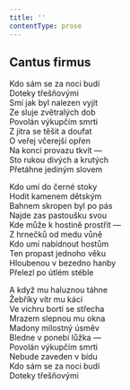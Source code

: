 ```yaml
---
title: ''
contentType: prose
---
```


## Cantus firmus

Kdo sám se za noci budí  
Doteky třešňovými  
Smí jak byl nalezen vyjít  
Ze sluje zvětralých dob  
Povolán výkupčím smrti  
Z jitra se těšit a doufat  
O veřej včerejší opřen  
Na konci provazu tkvít —  
Sto rukou divých a krutých  
Přetáhne jediným slovem

Kdo umí do černé stoky  
Hodit kamenem dětským  
Bahnem skropen byl po pás  
Najde zas pastoušku svou  
Kde může k hostině prostřít —  
Z hrnečků od medu vůně  
Kdo umí nabídnout hostům  
Ten propast jednoho věku  
Hloubenou v bezedno hanby  
Přelezl po útlém stéble

A když mu haluznou táhne  
Žebříky vítr mu kácí  
Ve vichru bortí se střecha  
Mrazem slepnou mu okna  
Madony milostný úsměv  
Bledne v ponebí lůžka —  
Povolán výkupčím smrti  
Nebude zaveden v bídu  
Kdo sám se za noci budí  
Doteky třešňovými
